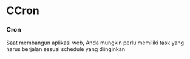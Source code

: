 # CCron

### Cron

Saat membangun aplikasi web, Anda mungkin perlu memiliki task yang harus berjalan sesuai schedule yang diinginkan
